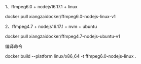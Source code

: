 1、ffmpeg6.0 + nodejs16.17.1 + linux

docker pull xiangzaidocker/ffmpeg6.0-nodejs-linux-v1

2、ffmpeg4.7 + nodejs16.17.1 + nvm + ubuntu

docker pull xiangzaidocker/ffmpeg4.7-nodejs-ubuntu-v1

编译命令

docker build --platform linux/x86_64 -t ffmpeg6.0-nodejs-linux .
